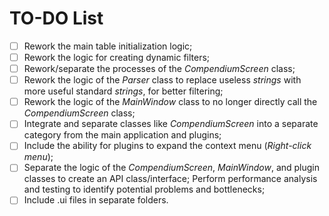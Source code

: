 # TO-DO List
- [ ] Rework the main table initialization logic;
- [ ] Rework the logic for creating dynamic filters;
- [ ] Rework/separate the processes of the *CompendiumScreen* class;
- [ ] Rework the logic of the *Parser* class to replace useless *strings* with more useful standard *strings*, for better filtering;
- [ ] Rework the logic of the *MainWindow* class to no longer directly call the *CompendiumScreen* class;
- [ ] Integrate and separate classes like *CompendiumScreen* into a separate category from the main application and plugins;
- [ ] Include the ability for plugins to expand the context menu (*Right-click menu*);
- [ ] Separate the logic of the *CompendiumScreen*, *MainWindow*, and plugin classes to create an API class/interface; 
Perform performance analysis and testing to identify potential problems and bottlenecks;
- [ ] Include .ui files in separate folders.
